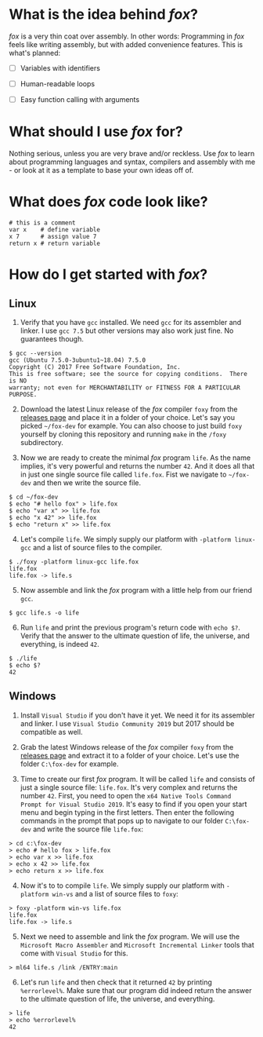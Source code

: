 # What is the idea behind *fox*?

*fox* is a very thin coat over assembly. In other words: Programming in *fox* feels like writing assembly, but with added convenience features. This is what's planned:

* [ ] Variables with identifiers
* [ ] Human-readable loops
* [ ] Easy function calling with arguments


# What should I use *fox* for?

Nothing serious, unless you are very brave and/or reckless. Use *fox* to learn about programming languages and syntax, compilers and assembly with me - or look at it as a template to base your own ideas off of.


# What does *fox* code look like?

```
# this is a comment
var x    # define variable
x 7      # assign value 7
return x # return variable
```


# How do I get started with *fox*?

## Linux

1. Verify that you have `gcc` installed. We need `gcc` for its assembler and linker. I use `gcc 7.5` but other versions may also work just fine. No guarantees though.
```
$ gcc --version
gcc (Ubuntu 7.5.0-3ubuntu1~18.04) 7.5.0
Copyright (C) 2017 Free Software Foundation, Inc.
This is free software; see the source for copying conditions.  There is NO
warranty; not even for MERCHANTABILITY or FITNESS FOR A PARTICULAR PURPOSE.
```

2. Download the latest Linux release of the *fox* compiler `foxy` from the [releases page](https://github.com/janhsimon/fox/releases) and place it in a folder of your choice. Let's say you picked `~/fox-dev` for example. You can also choose to just build `foxy` yourself by cloning this repository and running `make` in the `/foxy` subdirectory.

3. Now we are ready to create the minimal *fox* program `life`. As the name implies, it's very powerful and returns the number `42`. And it does all that in just one single source file called `life.fox`. Fist we navigate to `~/fox-dev` and then we write the source file.
```
$ cd ~/fox-dev
$ echo "# hello fox" > life.fox
$ echo "var x" >> life.fox
$ echo "x 42" >> life.fox
$ echo "return x" >> life.fox
```

4. Let's compile `life`. We simply supply our platform with `-platform linux-gcc` and a list of source files to the compiler.
```
$ ./foxy -platform linux-gcc life.fox
life.fox
life.fox -> life.s
```

5. Now assemble and link the *fox* program with a little help from our friend `gcc`.
```
$ gcc life.s -o life
```

6. Run `life` and print the previous program's return code with `echo $?`. Verify that the answer to the ultimate question of life, the universe, and everything, is indeed `42`.
```
$ ./life
$ echo $?
42
```


## Windows

1. Install `Visual Studio` if you don't have it yet. We need it for its assembler and linker. I use `Visual Studio Community 2019` but 2017 should be compatible as well.

2. Grab the latest Windows release of the *fox* compiler `foxy` from the [releases page](https://github.com/janhsimon/fox/releases) and extract it to a folder of your choice. Let's use the folder `C:\fox-dev` for example.

3. Time to create our first *fox* program. It will be called `life` and consists of just a single source file: `life.fox`. It's very complex and returns the number `42`. First, you need to open the `x64 Native Tools Command Prompt for Visual Studio 2019`. It's easy to find if you open your start menu and begin typing in the first letters. Then enter the following commands in the prompt that pops up to navigate to our folder `C:\fox-dev` and write the source file `life.fox`:
```
> cd c:\fox-dev
> echo # hello fox > life.fox
> echo var x >> life.fox
> echo x 42 >> life.fox
> echo return x >> life.fox
```

4. Now it's to to compile `life`. We simply supply our platform with `-platform win-vs` and a list of source files to `foxy`:
```
> foxy -platform win-vs life.fox
life.fox
life.fox -> life.s
```

5. Next we need to assemble and link the *fox* program. We will use the `Microsoft Macro Assembler`  and `Microsoft Incremental Linker` tools that come with `Visual Studio` for this.
```
> ml64 life.s /link /ENTRY:main
```

6. Let's run `life` and then check that it returned `42` by printing `%errorlevel%`. Make sure that our program did indeed return the answer to the ultimate question of life, the universe, and everything.
```
> life
> echo %errorlevel%
42
```

